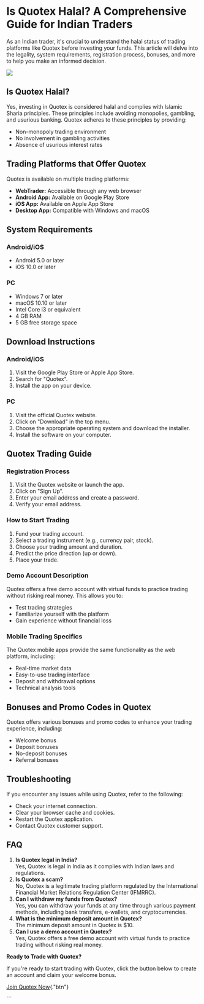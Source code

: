 # Is Quotex Halal? A Comprehensive Guide for Indian Traders

As an Indian trader, it\'s crucial to understand the halal status of
trading platforms like Quotex before investing your funds. This article
will delve into the legality, system requirements, registration process,
bonuses, and more to help you make an informed decision.

[![](https://static.quotex.io/files/4_en/300_250.jpg)](https://traff.sbs/brokerqxlid)

## Is Quotex Halal?

Yes, investing in Quotex is considered halal and complies with Islamic
Sharia principles. These principles include avoiding monopolies,
gambling, and usurious banking. Quotex adheres to these principles by
providing:

-   Non-monopoly trading environment
-   No involvement in gambling activities
-   Absence of usurious interest rates

## Trading Platforms that Offer Quotex

Quotex is available on multiple trading platforms:

-   **WebTrader:** Accessible through any web browser
-   **Android App:** Available on Google Play Store
-   **iOS App:** Available on Apple App Store
-   **Desktop App:** Compatible with Windows and macOS

## System Requirements

### Android/iOS

-   Android 5.0 or later
-   iOS 10.0 or later

### PC

-   Windows 7 or later
-   macOS 10.10 or later
-   Intel Core i3 or equivalent
-   4 GB RAM
-   5 GB free storage space

## Download Instructions

### Android/iOS

1.  Visit the Google Play Store or Apple App Store.
2.  Search for "Quotex".
3.  Install the app on your device.

### PC

1.  Visit the official Quotex website.
2.  Click on "Download" in the top menu.
3.  Choose the appropriate operating system and download the installer.
4.  Install the software on your computer.

## Quotex Trading Guide

### Registration Process

1.  Visit the Quotex website or launch the app.
2.  Click on "Sign Up".
3.  Enter your email address and create a password.
4.  Verify your email address.

### How to Start Trading

1.  Fund your trading account.
2.  Select a trading instrument (e.g., currency pair, stock).
3.  Choose your trading amount and duration.
4.  Predict the price direction (up or down).
5.  Place your trade.

### Demo Account Description

Quotex offers a free demo account with virtual funds to practice trading
without risking real money. This allows you to:

-   Test trading strategies
-   Familiarize yourself with the platform
-   Gain experience without financial loss

### Mobile Trading Specifics

The Quotex mobile apps provide the same functionality as the web
platform, including:

-   Real-time market data
-   Easy-to-use trading interface
-   Deposit and withdrawal options
-   Technical analysis tools

## Bonuses and Promo Codes in Quotex

Quotex offers various bonuses and promo codes to enhance your trading
experience, including:

-   Welcome bonus
-   Deposit bonuses
-   No-deposit bonuses
-   Referral bonuses

## Troubleshooting

If you encounter any issues while using Quotex, refer to the following:

-   Check your internet connection.
-   Clear your browser cache and cookies.
-   Restart the Quotex application.
-   Contact Quotex customer support.

## FAQ

1.  **Is Quotex legal in India?**\
    Yes, Quotex is legal in India as it complies with Indian laws and
    regulations.
2.  **Is Quotex a scam?**\
    No, Quotex is a legitimate trading platform regulated by the
    International Financial Market Relations Regulation Center (IFMRRC).
3.  **Can I withdraw my funds from Quotex?**\
    Yes, you can withdraw your funds at any time through various payment
    methods, including bank transfers, e-wallets, and cryptocurrencies.
4.  **What is the minimum deposit amount in Quotex?**\
    The minimum deposit amount in Quotex is \$10.
5.  **Can I use a demo account in Quotex?**\
    Yes, Quotex offers a free demo account with virtual funds to
    practice trading without risking real money.

**Ready to Trade with Quotex?**

If you\'re ready to start trading with Quotex, click the button below to
create an account and claim your welcome bonus.

[Join Quotex
Now](\%22https://broker-qx.pro/sign-up/?lid=1102511\%22){."btn"}

\`\`\`


